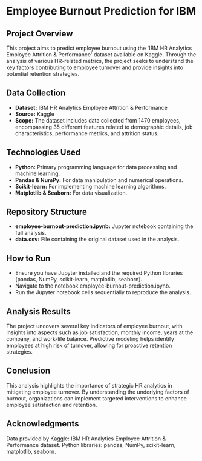# Employee Burnout Prediction for IBM

## Project Overview
This project aims to predict employee burnout using the 'IBM HR Analytics Employee Attrition & Performance' dataset available on Kaggle. Through the analysis of various HR-related metrics, the project seeks to understand the key factors contributing to employee turnover and provide insights into potential retention strategies.

## Data Collection
- **Dataset:** IBM HR Analytics Employee Attrition & Performance
- **Source:** Kaggle
- **Scope:** The dataset includes data collected from 1470 employees, encompassing 35 different features related to demographic details, job characteristics, performance metrics, and attrition status.

## Technologies Used
- **Python:** Primary programming language for data processing and machine learning.
- **Pandas & NumPy:** For data manipulation and numerical operations.
- **Scikit-learn:** For implementing machine learning algorithms.
- **Matplotlib & Seaborn:** For data visualization.

## Repository Structure
- **employee-burnout-prediction.ipynb:** Jupyter notebook containing the full analysis.
- **data.csv:** File containing the original dataset used in the analysis.

## How to Run
- Ensure you have Jupyter installed and the required Python libraries (pandas, NumPy, scikit-learn, matplotlib, seaborn).
- Navigate to the notebook employee-burnout-prediction.ipynb.
- Run the Jupyter notebook cells sequentially to reproduce the analysis.

## Analysis Results
The project uncovers several key indicators of employee burnout, with insights into aspects such as job satisfaction, monthly income, years at the company, and work-life balance. Predictive modeling helps identify employees at high risk of turnover, allowing for proactive retention strategies.

## Conclusion
This analysis highlights the importance of strategic HR analytics in mitigating employee turnover. By understanding the underlying factors of burnout, organizations can implement targeted interventions to enhance employee satisfaction and retention.

## Acknowledgments
Data provided by Kaggle: IBM HR Analytics Employee Attrition & Performance dataset.
Python libraries: pandas, NumPy, scikit-learn, matplotlib, seaborn.
